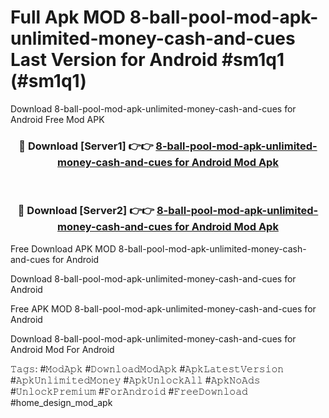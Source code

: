 # Full Apk MOD 8-ball-pool-mod-apk-unlimited-money-cash-and-cues Last Version for Android #sm1q1 (#sm1q1)
Download 8-ball-pool-mod-apk-unlimited-money-cash-and-cues for Android Free Mod APK

<div align="center">
<h3>🔴 Download [Server1] 👉👉 <a href="https://apps.libra.edu.pl?title=8-ball-pool-mod-apk-unlimited-money-cash-and-cues&ref=18F">8-ball-pool-mod-apk-unlimited-money-cash-and-cues for Android Mod Apk</a></h3><br>

<h3>🔴 Download [Server2] 👉👉 <a href="https://apps.libra.edu.pl?title=8-ball-pool-mod-apk-unlimited-money-cash-and-cues&ref=18F">8-ball-pool-mod-apk-unlimited-money-cash-and-cues for Android Mod Apk</a></h3>
</div>


Free Download APK MOD 8-ball-pool-mod-apk-unlimited-money-cash-and-cues for Android

Download 8-ball-pool-mod-apk-unlimited-money-cash-and-cues for Android 

Free APK MOD 8-ball-pool-mod-apk-unlimited-money-cash-and-cues for Android 

Download 8-ball-pool-mod-apk-unlimited-money-cash-and-cues for Android Mod For Android

𝚃𝚊𝚐𝚜: #𝙼𝚘𝚍𝙰𝚙𝚔 #𝙳𝚘𝚠𝚗𝚕𝚘𝚊𝚍𝙼𝚘𝚍𝙰𝚙𝚔 #𝙰𝚙𝚔𝙻𝚊𝚝𝚎𝚜𝚝𝚅𝚎𝚛𝚜𝚒𝚘𝚗 #𝙰𝚙𝚔𝚄𝚗𝚕𝚒𝚖𝚒𝚝𝚎𝚍𝙼𝚘𝚗𝚎𝚢 #𝙰𝚙𝚔𝚄𝚗𝚕𝚘𝚌𝚔𝙰𝚕𝚕 #𝙰𝚙𝚔𝙽𝚘𝙰𝚍𝚜 #𝚄𝚗𝚕𝚘𝚌𝚔𝙿𝚛𝚎𝚖𝚒𝚞𝚖 #𝙵𝚘𝚛𝙰𝚗𝚍𝚛𝚘𝚒𝚍 #𝙵𝚛𝚎𝚎𝙳𝚘𝚠𝚗𝚕𝚘𝚊𝚍 #home_design_mod_apk